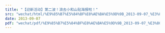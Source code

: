 ```yaml
---
title: "【迎新活动】第二波！浪去小和山贴海报啦！"
src: "wechat/html/%E9%85%B7%E5%84%BF%E8%AE%BA%E5%9D%9B_2013-09-07_%E3%80%90%E8%BF%8E%E6%96%B0%E6%B4%BB%E5%8A%A8%E3%80%91%E7%AC%AC%E4%BA%8C%E6%B3%A2%EF%BC%81%E6%B5%AA%E5%8E%BB%E5%B0%8F%E5%92%8C%E5%B1%B1%E8%B4%B4%E6%B5%B7%E6%8A%A5%E5%95%A6%EF%BC%81.html"
date: 2013-09-07
pdf: "wechat/pdf/%E9%85%B7%E5%84%BF%E8%AE%BA%E5%9D%9B_2013-09-07_%E3%80%90%E8%BF%8E%E6%96%B0%E6%B4%BB%E5%8A%A8%E3%80%91%E7%AC%AC%E4%BA%8C%E6%B3%A2%EF%BC%81%E6%B5%AA%E5%8E%BB%E5%B0%8F%E5%92%8C%E5%B1%B1%E8%B4%B4%E6%B5%B7%E6%8A%A5%E5%95%A6%EF%BC%81.pdf"
---
```


